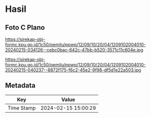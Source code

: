 # Hasil

## Foto C Plano

https://sirekap-obj-formc.kpu.go.id/1c50/pemilu/ppwp/12/09/10/20/04/1209102004010-20240215-034126--cebc0bac-642c-47bb-b520-3571c11c604e.jpg

https://sirekap-obj-formc.kpu.go.id/1c50/pemilu/ppwp/12/09/10/20/04/1209102004010-20240215-040237--8872f175-f6c2-45e2-9f98-df5d1e22a503.jpg


## Metadata

| Key        | Value               |
| ---------- | ------------------- |
| Time Stamp | 2024-02-15 15:00:29 |



